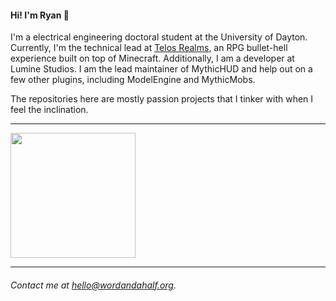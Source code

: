 #### Hi! I'm Ryan 👋

I'm a electrical engineering doctoral student at the University of Dayton. Currently, I'm the technical lead at [Telos Realms](https://telosrealms.com), an RPG bullet-hell experience built on top of Minecraft. Additionally, I am a developer at Lumine Studios. I am the lead maintainer of MythicHUD and help out on a few other plugins, including ModelEngine and MythicMobs.

The repositories here are mostly passion projects that I tinker with when I feel the inclination.

------------

<a href="#">
  <img align="center" height=200 src="https://github-readme-stats.vercel.app/api/top-langs/?username=wordandahalf&langs_count=8&layout=compact&theme=merko" />
</a>

------------
###### Contact me at [hello@wordandahalf.org](mailto:hello@wordandahalf.org).
